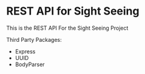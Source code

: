 # REST API for Sight Seeing 
 This is the REST API For the Sight Seeing Project

 Third Party Packages: 
 - Express
 - UUID 
 - BodyParser
